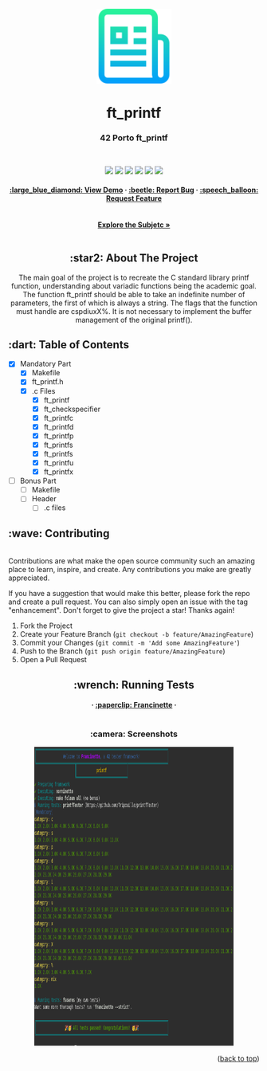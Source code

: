 <a name="readme-top"></a>

<div align="center">
  <!-- Logo -->
  <a href="https://github.com/knoxvillie/ft_printf">
  <img src="images/logo.png" alt="Logo" width="150" height="150">
  </a>

  <!-- Project Name -->
  <h1>ft_printf</h1>

  <!-- Short Description -->
  <h3>42 Porto ft_printf</h3>
</br>

  <!-- Badges -->
  <p>
    <img src="https://img.shields.io/badge/score-100%20%2F%20100-success?style=for-the-badge" />
    <img src="https://img.shields.io/github/repo-size/knoxvillie/ft_printf?style=for-the-badge&logo=github">
    <img src="https://img.shields.io/github/languages/count/knoxvillie/ft_printf?style=for-the-badge&logo=" />
    <img src="https://img.shields.io/github/languages/top/knoxvillie/ft_printf?style=for-the-badge" />
    <img src="https://img.shields.io/github/last-commit/knoxvillie/ft_printf?style=for-the-badge" />
    <img src="https://img.shields.io/badge/NORMINETTE-3.3.51-blue?style=for-the-badge&logo=" />
  </p>

  <!-- Tree -->
<h4>
    <a href="https://github.com/knoxvillie/ft_printf" target="_blank">:large_blue_diamond: View Demo</a>
  <span> · </span>
    <a href="https://github.com/knoxvillie/ft_printf/issues" target="_blank">:beetle: Report Bug</a>
  <span> · </span>
    <a href="https://github.com/knoxvillie/ft_printf/issues" target="_blank">:speech_balloon: Request Feature</a>
</h4>

  <!-- Subject -->
</br>
  <a href="subject.pdf"><strong>Explore the Subjetc »</strong></a>
</br>
</br>

  <h2>:star2: About The Project</h2>
  <p>
   The main goal of the project is to recreate the C standard library printf function, understanding about variadic functions being the academic goal. The function ft_printf should be able to take an indefinite number of parameters, the first of which is always a string. The flags that the function must handle are cspdiuxX%. It is not necessary to implement the buffer management of the original printf().
  </p>
</div>

<h2>:dart: Table of Contents</h2>

- [x] Mandatory Part
    - [x] Makefile
    - [x] ft_printf.h
    - [x] .c Files    
        - [x] ft_printf 
        - [x] ft_checkspecifier
        - [x] ft_printfc
        - [x] ft_printfd
        - [x] ft_printfp
        - [x] ft_printfs
        - [x] ft_printfs
        - [x] ft_printfu
        - [x] ft_printfx
   
- [ ] Bonus Part
    - [ ] Makefile
    - [ ] Header
        - [ ] .c files

 <!-- Contributing -->
<h2>:wave: Contributing</h2>
</br>
Contributions are what make the open source community such an amazing place to learn, inspire, and create. Any contributions you make are greatly appreciated.

If you have a suggestion that would make this better, please fork the repo and create a pull request. You can also simply open an issue with the tag "enhancement".
Don't forget to give the project a star! Thanks again!

1. Fork the Project
2. Create your Feature Branch (`git checkout -b feature/AmazingFeature`)
3. Commit your Changes (`git commit -m 'Add some AmazingFeature'`)
4. Push to the Branch (`git push origin feature/AmazingFeature`)
5. Open a Pull Request


<h2 align="center">:wrench: Running Tests</h2>
<h4 align="center">
<span> · </span>
  <a href="https://github.com/xicodomingues/francinette" target="_blank">:paperclip: Francinette</a>
<span> · </span>
<br/>
<br/>
</h4>
<h3 align="center">:camera: Screenshots</h3>
<p align="center">
  <img src="images/pic1.png" alt="Libft-Unit-Test" width="400" height="600"/>
  </p>
<p align="right">(<a href="#readme-top">back to top</a>)</p>
